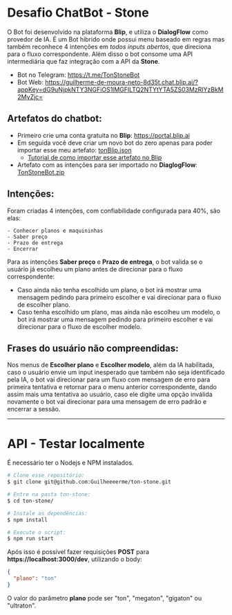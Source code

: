 # Desafio ChatBot - Stone

O Bot foi desenvolvido na plataforma **Blip**, e utiliza o **DialogFlow** como provedor de IA. É um Bot hibrido onde possui menu baseado em regras mas também reconhece 4 intenções em _todos inputs abertos_, que direciona para o fluxo correspondente. Além disso o bot consome uma API intermediária que faz integração com a API da **Stone**.

- Bot no Telegram: https://t.me/TonStoneBot
- Bot Web: https://guilherme-de-moura-neto-8d35t.chat.blip.ai/?appKey=dG9uNjpkNTY3NGFiOS1lMGFlLTQ2NTYtYTA5ZS03MzRlYzBkM2MyZjc=

## Artefatos do chatbot:

- Primeiro crie uma conta gratuita no **Blip**: https://portal.blip.ai
- Em seguida você deve criar um novo bot do zero apenas para poder importar esse meu artefato: [tonBlip.json](https://github.com/Guilheeeerme/ton-stone/blob/main/tonBlip.json)
  - [Tutorial de como importar esse artefato no Blip](https://help.blip.ai/hc/pt-br/articles/4474433224087-Como-importar-o-fluxo-de-um-bot-no-Builder#:~:text=Clique%20no%20bot%C3%A3o%20Configura%C3%A7%C3%B5es%20no%20menu%20lateral%20esquerdo,em%20Publicar%20fluxo%20para%20testar%20seu%20novo%20bot.)
- Artefato com as intenções para ser importado no **DiaglogFlow**: [TonStoneBot.zip](https://github.com/Guilheeeerme/ton-stone/blob/main/TonStoneBot.zip)

## Intenções:

Foram criadas 4 intenções, com confiabilidade configurada para 40%, são elas:

    - Conhecer planos e maquininhas
    - Saber preço
    - Prazo de entrega
    - Encerrar

Para as intenções **Saber preço** e **Prazo de entrega**, o bot valida se o usuário já escolheu um plano antes de direcionar para o fluxo correspondente:

- Caso ainda não tenha escolhido um plano, o bot irá mostrar uma mensagem pedindo para primeiro escolher e vai direcionar para o fluxo de escolher plano.
- Caso tenha escolhido um plano, mas ainda não escolheu um modelo, o bot irá mostrar uma mensagem pedindo para primeiro escolher e vai direcionar para o fluxo de escolher modelo.

## Frases do usuário não compreendidas:

Nos menus de **Escolher plano** e **Escolher modelo**, além da IA habilitada, caso o usuário envie um input inesperado que também não seja identificado pela IA, o bot vai direcionar para um fluxo com mensagem de erro para primeira tentativa e retornar para o menu anterior correspondente, dando assim mais uma tentativa ao usuário, caso ele digite uma opção inválida novamente o bot vai direcionar para uma mensagem de erro padrão e encerrar a sessão.


----

# API - Testar localmente

É necessário ter o Nodejs e NPM instalados.

```bash
# Clone esse repositório: 
$ git clone git@github.com:Guilheeeerme/ton-stone.git

# Entre na pasta ton-stone: 
$ cd ton-stone/

# Instale as dependências: 
$ npm install

# Execute o script: 
$ npm run start
```

Após isso é possível fazer requisições **POST** para **https://localhost:3000/dev**, utilizando o body: 
   
  ```json
  {
    "plano": "ton"
  }
  ```
  O valor do parâmetro **plano** pode ser "ton", "megaton", "gigaton" ou "ultraton".
 
 
